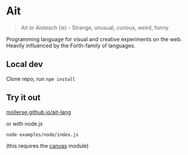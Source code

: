 # Ait

> Ait or Aisteach (ie) - Strange, unusual, curious, weird, funny

Programming language for visual and creative experiments on the web. Heavily
influenced by the Forth-family of languages.

## Local dev

Clone repo, run `npm install`

## Try it out

[mollerse.github.io/ait-lang](https://mollerse.github.io/ait-lang/)

or with node.js

`node examples/node/index.js`

(this requires the [canvas](https://github.com/Automattic/node-canvas) module)
